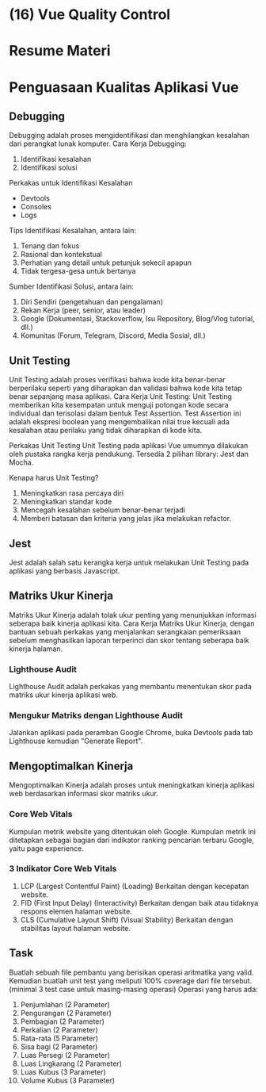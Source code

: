 # (16) Vue Quality Control

# Resume Materi

# Penguasaan Kualitas Aplikasi Vue

## Debugging

Debugging adalah proses mengidentifikasi dan menghilangkan kesalahan dari perangkat lunak komputer.
Cara Kerja Debugging:

1. Identifikasi kesalahan
2. Identifikasi solusi

Perkakas untuk Identifikasi Kesalahan

- Devtools
- Consoles
- Logs

Tips Identifikasi Kesalahan, antara lain:

1. Tenang dan fokus
2. Rasional dan kontekstual
3. Perhatian yang detail untuk petunjuk sekecil apapun
4. Tidak tergesa-gesa untuk bertanya

Sumber Identifikasi Solusi, antara lain:

1. Diri Sendiri (pengetahuan dan pengalaman)
2. Rekan Kerja (peer, senior, atau leader)
3. Google (Dokumentasi, Stackoverflow, Isu Repository, Blog/Vlog tutorial, dll.)
4. Komunitas (Forum, Telegram, Discord, Media Sosial, dll.)

## Unit Testing

Unit Testing adalah proses verifikasi bahwa kode kita benar-benar berperilaku seperti yang diharapkan dan validasi bahwa kode kita tetap benar sepanjang masa aplikasi.
Cara Kerja Unit Testing:
Unit Testing memberikan kita kesempatan untuk menguji potongan kode secara individual dan terisolasi dalam bentuk Test Assertion.
Test Assertion ini adalah ekspresi boolean yang mengembalikan nilai true kecuali ada kesalahan atau perilaku yang tidak diharapkan di kode kita.

Perkakas Unit Testing
Unit Testing pada aplikasi Vue umumnya dilakukan oleh pustaka rangka kerja pendukung.
Tersedia 2 pilihan library: Jest dan Mocha.

Kenapa harus Unit Testing?

1. Meningkatkan rasa percaya diri
2. Meningkatkan standar kode
3. Mencegah kesalahan sebelum benar-benar terjadi
4. Memberi batasan dan kriteria yang jelas jika melakukan refactor.

## Jest

Jest adalah salah satu kerangka kerja untuk melakukan Unit Testing pada aplikasi yang berbasis Javascript.

## Matriks Ukur Kinerja

Matriks Ukur Kinerja adalah tolak ukur penting yang menunjukkan informasi seberapa baik kinerja aplikasi kita.
Cara Kerja Matriks Ukur Kinerja, dengan bantuan sebuah perkakas yang menjalankan serangkaian pemeriksaan sebelum menghasilkan laporan terperinci dan skor tentang seberapa baik kinerja halaman.

### Lighthouse Audit

Lighthouse Audit adalah perkakas yang membantu menentukan skor pada matriks ukur kinerja aplikasi web.

### Mengukur Matriks dengan Lighthouse Audit

Jalankan aplikasi pada peramban Google Chrome, buka Devtools pada tab Lighthouse kemudian "Generate Report".

## Mengoptimalkan Kinerja

Mengoptimalkan Kinerja adalah proses untuk meningkatkan kinerja aplikasi web berdasarkan informasi skor matriks ukur.

### Core Web Vitals

Kumpulan metrik website yang ditentukan oleh Google.
Kumpulan metrik ini ditetapkan sebagai bagian dari indikator ranking pencarian terbaru Google, yaitu page experience.

### 3 Indikator Core Web Vitals

1. LCP (Largest Contentful Paint) (Loading)
   Berkaitan dengan kecepatan website.
2. FID (First Input Delay) (Interactivity)
   Berkaitan dengan baik atau tidaknya respons elemen halaman website.
3. CLS (Cumulative Layout Shift) (Visual Stability)
   Berkaitan dengan stabilitas layout halaman website.

## Task

Buatlah sebuah file pembantu yang berisikan operasi aritmatika yang valid. Kemudian buatlah unit test yang meliputi 100% coverage dari file tersebut. (minimal 3 test case untuk masing-masing operasi)
Operasi yang harus ada:

1. Penjumlahan (2 Parameter)
2. Pengurangan (2 Parameter)
3. Pembagian (2 Parameter)
4. Perkalian (2 Parameter)
5. Rata-rata (5 Parameter)
6. Sisa bagi (2 Parameter)
7. Luas Persegi (2 Parameter)
8. Luas Lingkarang (2 Parameter)
9. Luas Kubus (3 Parameter)
10. Volume Kubus (3 Parameter)
